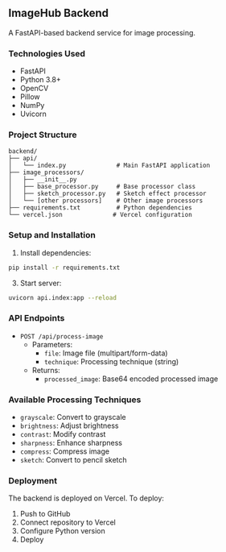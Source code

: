 ## ImageHub Backend

A FastAPI-based backend service for image processing.

### Technologies Used

- FastAPI
- Python 3.8+
- OpenCV
- Pillow
- NumPy
- Uvicorn

### Project Structure

```
backend/
├── api/
│   └── index.py              # Main FastAPI application
├── image_processors/
│   ├── __init__.py
│   ├── base_processor.py     # Base processor class
│   ├── sketch_processor.py   # Sketch effect processor
│   └── [other processors]    # Other image processors
├── requirements.txt          # Python dependencies
└── vercel.json              # Vercel configuration
```

### Setup and Installation

1. Install dependencies:

```bash
pip install -r requirements.txt
```

3. Start server:

```bash
uvicorn api.index:app --reload
```

### API Endpoints

- `POST /api/process-image`
  - Parameters:
    - `file`: Image file (multipart/form-data)
    - `technique`: Processing technique (string)
  - Returns:
    - `processed_image`: Base64 encoded processed image

### Available Processing Techniques

- `grayscale`: Convert to grayscale
- `brightness`: Adjust brightness
- `contrast`: Modify contrast
- `sharpness`: Enhance sharpness
- `compress`: Compress image
- `sketch`: Convert to pencil sketch

### Deployment

The backend is deployed on Vercel. To deploy:

1. Push to GitHub
2. Connect repository to Vercel
3. Configure Python version
4. Deploy
